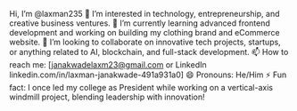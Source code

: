 Hi, I’m @laxman235
👀 I’m interested in technology, entrepreneurship, and creative business ventures.
🌱 I’m currently learning advanced frontend development and working on building my clothing brand and eCommerce website.
💞️ I’m looking to collaborate on innovative tech projects, startups, or anything related to AI, blockchain, and full-stack development.
📫 How to reach me: [janakwadelaxm23@gmail.com or LinkedIn linkedin.com/in/laxman-janakwade-491a931a0]
😄 Pronouns: He/Him
⚡ Fun fact: I once led my college as President while working on a vertical-axis windmill project, blending leadership with innovation!
<!---
laxman235/laxman235 is a ✨ special ✨ repository because its `README.md` (this file) appears on your GitHub profile.
You can click the Preview link to take a look at your changes.
--->
